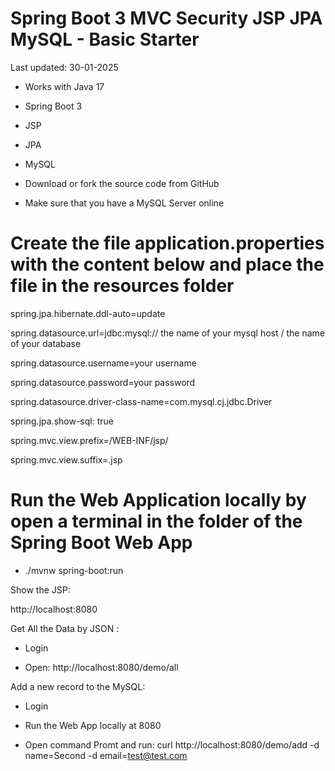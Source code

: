   # Spring Boot 3 MVC Security JSP JPA MySQL - Basic Starter

Last updated: 30-01-2025

- Works with Java 17

- Spring Boot 3

- JSP

- JPA

- MySQL

- Download or fork the source code from GitHub

- Make sure that you have a MySQL Server online

# Create the file application.properties with the content below and place the file in the resources folder

spring.jpa.hibernate.ddl-auto=update

spring.datasource.url=jdbc:mysql:// the name of your mysql host / the name of your database

spring.datasource.username=your username 

spring.datasource.password=your password

spring.datasource.driver-class-name=com.mysql.cj.jdbc.Driver

spring.jpa.show-sql: true

spring.mvc.view.prefix=/WEB-INF/jsp/

spring.mvc.view.suffix=.jsp

# Run the Web Application locally by open a terminal in the folder of the Spring Boot Web App

- ./mvnw spring-boot:run 

Show the JSP:

http://localhost:8080

Get All the Data by JSON :

- Login

- Open: http://localhost:8080/demo/all

Add a new record to the MySQL:

- Login

- Run the Web App locally at 8080

- Open command Promt and run: curl http://localhost:8080/demo/add -d name=Second -d email=test@test.com


